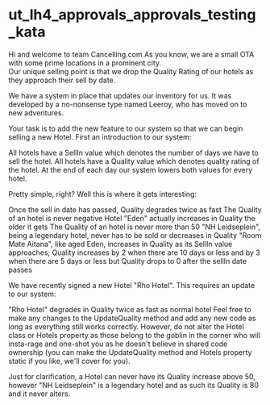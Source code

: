 # ut_lh4_approvals_approvals_testing_kata

Hi and welcome to team Cancelling.com As you know, we are a small OTA with some prime locations in a prominent city.  
Our unique selling point is that we drop the Quality Rating of our hotels as they approach their sell by date.

We have a system in place that updates our inventory for us. 
It was developed by a no-nonsense type named Leeroy, who has moved on to new adventures. 

Your task is to add the new feature to our system so that we can begin selling a new Hotel. First an introduction to our system:

All hotels have a SellIn value which denotes the number of days we have to sell the hotel.
All hotels have a Quality value which denotes quality rating of the hotel.
At the end of each day our system lowers both values for every hotel.

Pretty simple, right? Well this is where it gets interesting:

Once the sell in date has passed, Quality degrades twice as fast
The Quality of an hotel is never negative
Hotel "Eden" actually increases in Quality the older it gets
The Quality of an hotel is never more than 50
"NH Leidseplein", being a legendary hotel, never has to be sold or decreases in Quality
"Room Mate Aitana", like aged Eden, increases in Quality as its SellIn value approaches;
Quality increases by 2 when there are 10 days or less and by 3 when there are 5 days or less but
Quality drops to 0 after the sellIn date passes

We have recently signed a new Hotel "Rho Hotel". This requires an update to our system:

"Rho Hotel" degrades in Quality twice as fast as normal hotel
Feel free to make any changes to the UpdateQuality method and add any new code as long as everything still works correctly. However, do not alter the Hotel class or Hotels property as those belong to the goblin in the corner who will insta-rage and one-shot you as he doesn't believe in shared code ownership (you can make the UpdateQuality method and Hotels property static if you like, we'll cover for you).

Just for clarification, a Hotel can never have its Quality increase above 50, however "NH Leidseplein" is a legendary hotel and as such its Quality is 80 and it never alters.